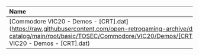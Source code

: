 |Name|Size|
|:---|---:|
|[Commodore VIC20 - Demos - [CRT].dat](https://raw.githubusercontent.com/open-retrogaming-archive/dat-catalog/main/root/basic/TOSEC/Commodore/VIC20/Demos/[CRT]/Commodore VIC20 - Demos - [CRT].dat)|2618|
